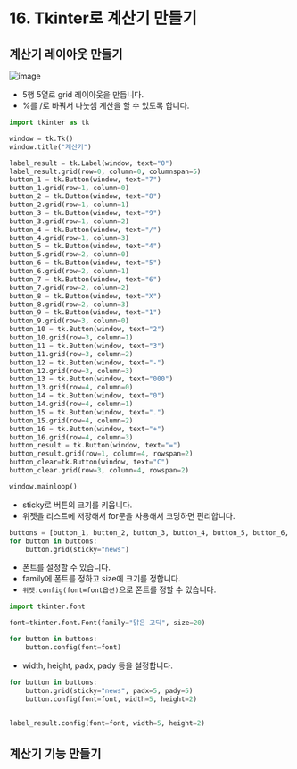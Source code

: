 # 16. Tkinter로 계산기 만들기
## 계산기 레이아웃 만들기
![image](https://user-images.githubusercontent.com/76088532/145950261-96760e52-9371-408a-b8ec-3377f1da5504.png)
* 5행 5열로 grid 레이아웃을 만듭니다.
* %를 /로 바꿔서 나눗셈 계산을 할 수 있도록 합니다.
```python
import tkinter as tk

window = tk.Tk()
window.title("계산기")

label_result = tk.Label(window, text="0")
label_result.grid(row=0, column=0, columnspan=5)
button_1 = tk.Button(window, text="7")
button_1.grid(row=1, column=0)
button_2 = tk.Button(window, text="8")
button_2.grid(row=1, column=1)
button_3 = tk.Button(window, text="9")
button_3.grid(row=1, column=2)
button_4 = tk.Button(window, text="/")
button_4.grid(row=1, column=3)
button_5 = tk.Button(window, text="4")
button_5.grid(row=2, column=0)
button_6 = tk.Button(window, text="5")
button_6.grid(row=2, column=1)
button_7 = tk.Button(window, text="6")
button_7.grid(row=2, column=2)
button_8 = tk.Button(window, text="X")
button_8.grid(row=2, column=3)
button_9 = tk.Button(window, text="1")
button_9.grid(row=3, column=0)
button_10 = tk.Button(window, text="2")
button_10.grid(row=3, column=1)
button_11 = tk.Button(window, text="3")
button_11.grid(row=3, column=2)
button_12 = tk.Button(window, text="-")
button_12.grid(row=3, column=3)
button_13 = tk.Button(window, text="000")
button_13.grid(row=4, column=0)
button_14 = tk.Button(window, text="0")
button_14.grid(row=4, column=1)
button_15 = tk.Button(window, text=".")
button_15.grid(row=4, column=2)
button_16 = tk.Button(window, text="+")
button_16.grid(row=4, column=3)
button_result = tk.Button(window, text="=")
button_result.grid(row=1, column=4, rowspan=2)
button_clear=tk.Button(window, text="C")
button_clear.grid(row=3, column=4, rowspan=2)

window.mainloop()
```

* sticky로 버튼의 크기를 키웁니다.
* 위젯을 리스트에 저장해서 for문을 사용해서 코딩하면 편리합니다.
```python
buttons = [button_1, button_2, button_3, button_4, button_5, button_6, button_7, button_8, button_9, button_10, button_11, button_12, button_13, button_14, button_15, button_16, button_result, button_clear]
for button in buttons:
    button.grid(sticky="news")
```

* 폰트를 설정할 수 있습니다.
* family에 폰트를 정하고 size에 크기를 정합니다. 
* ```위젯.config(font=font옵션)```으로 폰트를 정할 수 있습니다.
```python
import tkinter.font

font=tkinter.font.Font(family="맑은 고딕", size=20)

for button in buttons:
    button.config(font=font)
```

* width, height, padx, pady 등을 설정합니다.
```python
for button in buttons:
    button.grid(sticky="news", padx=5, pady=5)
    button.config(font=font, width=5, height=2)
   

label_result.config(font=font, width=5, height=2)
```

## 계산기 기능 만들기

